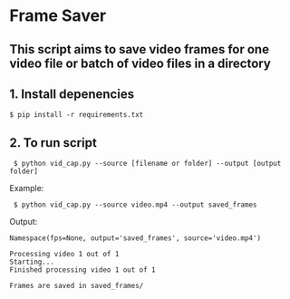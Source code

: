 # Frame Saver
## This script aims to save video frames for one video file or batch of video files in a directory

## 1. Install depenencies

```
$ pip install -r requirements.txt
```

## 2. To run script

` $ python vid_cap.py --source [filename or folder] --output [output folder]`

Example:

` $ python vid_cap.py --source video.mp4 --output saved_frames`

Output:

```
Namespace(fps=None, output='saved_frames', source='video.mp4')

Processing video 1 out of 1
Starting...
Finished processing video 1 out of 1

Frames are saved in saved_frames/
```
